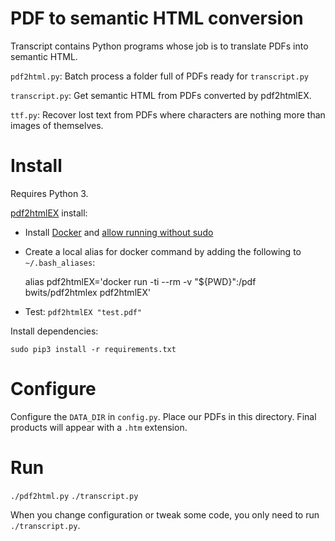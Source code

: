 # PDF to semantic HTML conversion

Transcript contains Python programs whose job is to translate PDFs into semantic HTML.

`pdf2html.py`: Batch process a folder full of PDFs ready for `transcript.py`

`transcript.py`: Get semantic HTML from PDFs converted by pdf2htmlEX.

`ttf.py`: Recover lost text from PDFs where characters are nothing more than images of themselves.


# Install

Requires Python 3.

[pdf2htmlEX](https://github.com/coolwanglu/pdf2htmlEX) install:

* Install [Docker](https://www.docker.com/community-edition#/download) and [allow running without sudo](https://askubuntu.com/questions/477551/how-can-i-use-docker-without-sudo)
* Create a local alias for docker command by adding the following to `~/.bash_aliases`:

    alias pdf2htmlEX='docker run -ti --rm -v "${PWD}":/pdf bwits/pdf2htmlex pdf2htmlEX'

* Test: `pdf2htmlEX "test.pdf"`

Install dependencies:

    sudo pip3 install -r requirements.txt



# Configure

Configure the `DATA_DIR` in `config.py`.
Place our PDFs in this directory.
Final products will appear with a `.htm` extension.



# Run

`./pdf2html.py`
`./transcript.py`

When you change configuration or tweak some code, you only need to run `./transcript.py`.
